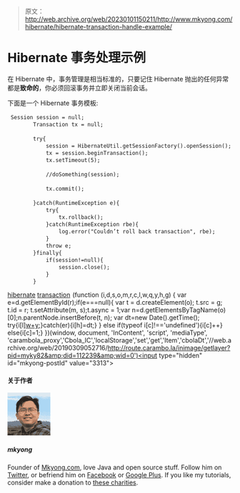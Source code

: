 > 原文：<http://web.archive.org/web/20230101150211/http://www.mkyong.com/hibernate/hibernate-transaction-handle-example/>

# Hibernate 事务处理示例

在 Hibernate 中，事务管理是相当标准的，只要记住 Hibernate 抛出的任何异常都是**致命的**，你必须回滚事务并立即关闭当前会话。

下面是一个 Hibernate 事务模板:

```
 Session session = null;
    	Transaction tx = null;

    	try{
    		session = HibernateUtil.getSessionFactory().openSession();
    		tx = session.beginTransaction();
    		tx.setTimeout(5);

    		//doSomething(session);

    		tx.commit();

    	}catch(RuntimeException e){
    		try{
    			tx.rollback();
    		}catch(RuntimeException rbe){
    			log.error("Couldn’t roll back transaction", rbe);
    		}
    		throw e;
    	}finally{
    		if(session!=null){
    			session.close();
    		}
    	} 
```

[hibernate](http://web.archive.org/web/20190309052716/http://www.mkyong.com/tag/hibernate/) [transaction](http://web.archive.org/web/20190309052716/http://www.mkyong.com/tag/transaction/)![](img/72ddc82cf8e5820fced360204b92e7c0.png) (function (i,d,s,o,m,r,c,l,w,q,y,h,g) { var e=d.getElementById(r);if(e===null){ var t = d.createElement(o); t.src = g; t.id = r; t.setAttribute(m, s);t.async = 1;var n=d.getElementsByTagName(o)[0];n.parentNode.insertBefore(t, n); var dt=new Date().getTime(); try{i[l][w+y](h,i[l][q+y](h)+'&amp;'+dt);}catch(er){i[h]=dt;} } else if(typeof i[c]!=='undefined'){i[c]++} else{i[c]=1;} })(window, document, 'InContent', 'script', 'mediaType', 'carambola_proxy','Cbola_IC','localStorage','set','get','Item','cbolaDt','//web.archive.org/web/20190309052716/http://route.carambo.la/inimage/getlayer?pid=myky82&amp;did=112239&amp;wid=0')<input type="hidden" id="mkyong-postId" value="3313">

#### 关于作者

![author image](img/604eb43c8c039e7a5a6aacce8d1a3148.png)

##### mkyong

Founder of [Mkyong.com](http://web.archive.org/web/20190309052716/http://mkyong.com/), love Java and open source stuff. Follow him on [Twitter](http://web.archive.org/web/20190309052716/https://twitter.com/mkyong), or befriend him on [Facebook](http://web.archive.org/web/20190309052716/http://www.facebook.com/java.tutorial) or [Google Plus](http://web.archive.org/web/20190309052716/https://plus.google.com/110948163568945735692?rel=author). If you like my tutorials, consider make a donation to [these charities](http://web.archive.org/web/20190309052716/http://www.mkyong.com/blog/donate-to-charity/).